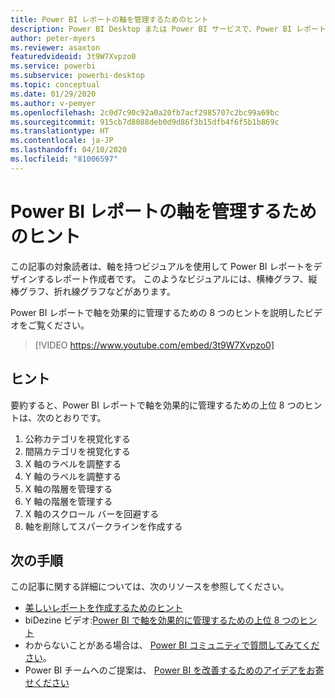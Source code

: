 ```yaml
---
title: Power BI レポートの軸を管理するためのヒント
description: Power BI Desktop または Power BI サービスで、Power BI レポートのビジュアルの軸を効果的に管理するための 8 つのヒントです。
author: peter-myers
ms.reviewer: asaxton
featuredvideoid: 3t9W7Xvpzo0
ms.service: powerbi
ms.subservice: powerbi-desktop
ms.topic: conceptual
ms.date: 01/29/2020
ms.author: v-pemyer
ms.openlocfilehash: 2c0d7c90c92a0a20fb7acf2985707c2bc99a69bc
ms.sourcegitcommit: 915cb7d8088deb0d9d86f3b15dfb4f6f5b1b869c
ms.translationtype: HT
ms.contentlocale: ja-JP
ms.lasthandoff: 04/10/2020
ms.locfileid: "81006597"
---
```

# <a name="tips-to-manage-axes-in-power-bi-reports"></a>Power BI レポートの軸を管理するためのヒント

この記事の対象読者は、軸を持つビジュアルを使用して Power BI レポートをデザインするレポート作成者です。 このようなビジュアルには、横棒グラフ、縦棒グラフ、折れ線グラフなどがあります。

Power BI レポートで軸を効果的に管理するための 8 つのヒントを説明したビデオをご覧ください。

> [!VIDEO https://www.youtube.com/embed/3t9W7Xvpzo0]

## <a name="tips"></a>ヒント

要約すると、Power BI レポートで軸を効果的に管理するための上位 8 つのヒントは、次のとおりです。

1. 公称カテゴリを視覚化する
1. 間隔カテゴリを視覚化する
1. X 軸のラベルを調整する
1. Y 軸のラベルを調整する
1. X 軸の階層を管理する
1. Y 軸の階層を管理する
1. X 軸のスクロール バーを回避する
1. 軸を削除してスパークラインを作成する

## <a name="next-steps"></a>次の手順

この記事に関する詳細については、次のリソースを参照してください。

- [美しいレポートを作成するためのヒント](../power-bi-reports-tips-and-tricks-for-creating.md)
- biDezine ビデオ:[Power BI で軸を効果的に管理するための上位 8 つのヒント](https://www.youtube.com/watch?v=3t9W7Xvpzo0)
- わからないことがある場合は、 [Power BI コミュニティで質問してみてください](https://community.powerbi.com/)。
- Power BI チームへのご提案は、 [Power BI を改善するためのアイデアをお寄せください](https://ideas.powerbi.com)
